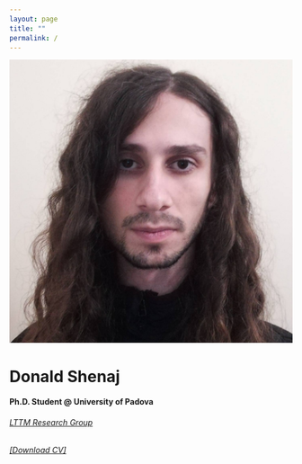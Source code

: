 ```yaml
---
layout: page
title: ""
permalink: /
---
```


<div id="pic-container">
    <div class="image">
        <img src="/images/me.jpeg" id="user-image" alt="My Profile Photo" >
    </div>
<div class="text">
    <h1>Donald Shenaj</h1>
    <h4>Ph.D. Student @ University of Padova</h4>
    <h6> <a href="https://lttm.dei.unipd.it/" target="_blank"> LTTM Research Group </a></h6>
     <h6><a href="https://github.com/donaldssh/cv/raw/master/cv.pdf" id="download_cv" download>[Download CV]</a></h6>
</div>

